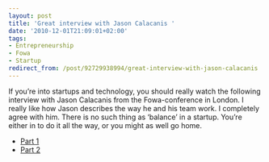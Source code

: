 ```yaml
---
layout: post
title: 'Great interview with Jason Calacanis '
date: '2010-12-01T21:09:01+02:00'
tags:
- Entrepreneurship
- Fowa
- Startup
redirect_from: /post/92729938994/great-interview-with-jason-calacanis
---
```

If you’re into startups and technology, you should really watch the following interview with Jason Calacanis from the Fowa-conference in London. I really like how Jason describes the way he and his team work. I completely agree with him. There is no such thing as ‘balance’ in a startup. You’re either in to do it all the way, or you might as well go home.

*   [Part 1](http://thinkvitamin.com/business/jason-calacanis-interview-at-fowa-london-2010-part-1/)
*   [Part 2](http://thinkvitamin.com/business/jason-calacanis-interview-at-fowa-london-2010-part-2/)
